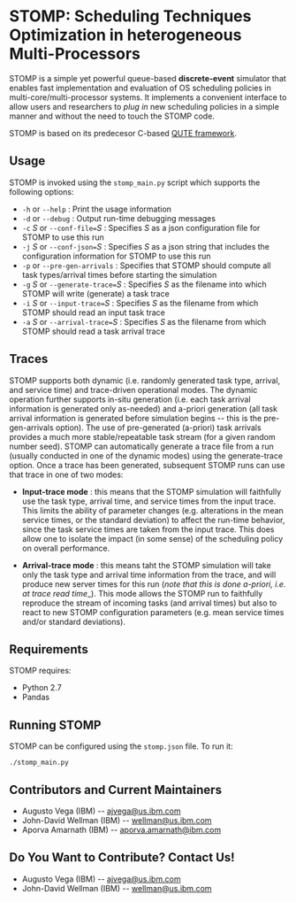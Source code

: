 # STOMP: Scheduling Techniques Optimization in heterogeneous Multi-Processors

STOMP is a simple yet powerful queue-based **discrete-event** simulator that enables fast implementation and evaluation of OS scheduling policies in multi-core/multi-processor systems. It implements a convenient interface to allow users and researchers to _plug in_ new scheduling policies in a simple manner and without the need to touch the STOMP code.

STOMP is based on its predecesor C-based <a href="https://ieeexplore.ieee.org/document/5749737" target="_blank">QUTE framework</a>.


## Usage

STOMP is invoked using the `stomp_main.py` script which supports the following options:

 * `-h` or `--help` : Print the usage information
 * `-d` or `--debug` : Output run-time debugging messages
 * `-c` *_S_* or `--conf-file=`*_S_* : Specifies *_S_* as a json configuration file for STOMP to use this run
 * `-j` *_S_* or `--conf-json=`*_S_* : Specifies *_S_* as a json string that includes the configuration information for STOMP to use this run
 * `-p` or `--pre-gen-arrivals` : Specifies that STOMP should compute all task types/arrival times before starting the simulation
 * `-g` *_S_* or `--generate-trace=`*_S_* : Specifies *_S_* as the filename into which STOMP will write (generate) a task trace
 * `-i` *_S_* or `--input-trace=`*_S_* : Specifies *_S_* as the filename from which STOMP should read an input task trace
 * `-a` *_S_* or `--arrival-trace=`*_S_* : Specifies *_S_* as the filename from which STOMP should read a task arrival trace


## Traces

STOMP supports both dynamic (i.e. randomly generated task type, arrival, and service time) and trace-driven operational modes.  The dynamic operation further supports in-situ generation (i.e. each task arrival information is generated only as-needed) and a-priori generation (all task arrival information is generated before simulation begins -- this is the pre-gen-arrivals option).  The use of pre-generated (a-priori) task arrivals provides a much more stable/repeatable task stream (for a given random number seed).
STOMP can automatically generate a trace file from a run (usually conducted in one of the dynamic modes) using the generate-trace option.
Once a trace has been generated, subsequent STOMP runs can use that trace in one of two modes:

 * **Input-trace mode** : this means that the STOMP simulation will faithfully use the task type, arrival time, and service times from the input trace.  This limits the ability of parameter changes (e.g. alterations in the mean service times, or the standard deviation) to affect the run-time behavior, since the task service times are taken from the input trace.  This does allow one to isolate the impact (in some sense) of the scheduling policy on overall performance.

 * **Arrival-trace mode** : this means taht the STOMP simulation will take only the task type and arrival time information from the trace, and will produce new server times for this run (_note that this is done a-priori, i.e. at trace read time__).  This mode allows the STOMP run to faithfully reproduce the stream of incoming tasks (and arrival times) but also to react to new STOMP configuration parameters (e.g. mean service times and/or standard deviations).


## Requirements

STOMP requires:
 - Python 2.7
 - Pandas


## Running STOMP

STOMP can be configured using the `stomp.json` file. To run it:

```
./stomp_main.py
```


## Contributors and Current Maintainers

 * Augusto Vega (IBM) --  ajvega@us.ibm.com
 * John-David Wellman (IBM) -- wellman@us.ibm.com
 * Aporva Amarnath (IBM) -- aporva.amarnath@ibm.com

## Do You Want to Contribute? Contact Us!

 * Augusto Vega (IBM) --  ajvega@us.ibm.com
 * John-David Wellman (IBM) -- wellman@us.ibm.com
